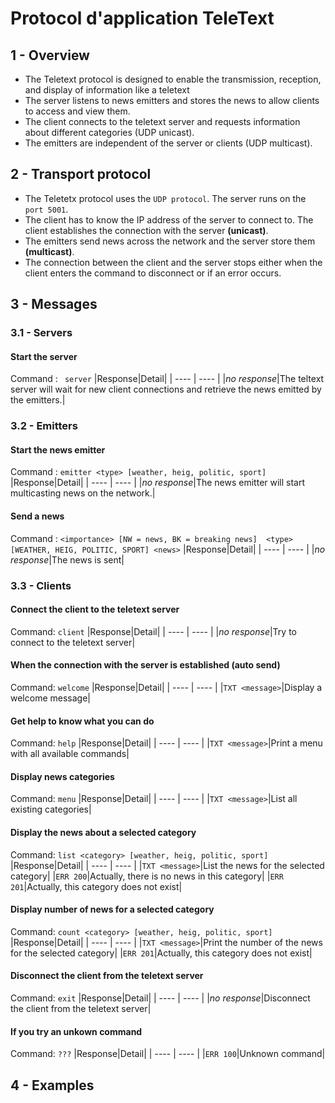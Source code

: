 # Protocol d'application TeleText

## 1 - Overview
- The Teletext protocol is designed to enable the transmission, reception, and display of information like a teletext
- The server listens to news emitters and stores the news to allow clients to access and view them.
- The client connects to the teletext server and requests information about different categories (UDP unicast).
- The emitters are independent of the server or clients (UDP multicast).


## 2 - Transport protocol
- The Teletetx protocol uses the `UDP protocol`. The server runs on the `port 5001`.  
- The client has to know the IP address of the server to connect to. The client establishes the connection with the server **(unicast)**.
- The emitters send news across the network and the server store them  **(multicast)**.
- The connection between the client and the server stops either when the client enters the command to disconnect or if an error occurs.


## 3 - Messages

### 3.1 - Servers
#### Start the server 
Command : ` server`
|Response|Detail|
| ---- | ---- |
|_no response_|The teltext server will wait for new client connections and retrieve the news emitted by the emitters.|


### 3.2 - Emitters
#### Start the news emitter 
Command : `emitter <type> [weather, heig, politic, sport]`
|Response|Detail|
| ---- | ---- |
|_no response_|The news emitter will start multicasting news on the network.|

#### Send a news 
Command : `<importance> [NW = news, BK = breaking news]  <type> [WEATHER, HEIG, POLITIC, SPORT] <news>`
|Response|Detail|
| ---- | ---- |
|_no response_|The news is sent|


### 3.3 - Clients
#### Connect the client to the teletext server
Command: `client`
|Response|Detail|
| ---- | ---- |
|_no response_|Try to connect to the teletext server|

#### When the connection with the server is established (auto send)
Command: `welcome`
|Response|Detail|
| ---- | ---- |
|`TXT <message>`|Display a welcome message|

#### Get help to know what you can do
Command: `help`
|Response|Detail|
| ---- | ---- |
|`TXT <message>`|Print a menu with all available commands|

#### Display news categories
Command: `menu`
|Response|Detail|
| ---- | ---- |
|`TXT <message>`|List all existing categories|

#### Display the news about a selected category
Command: `list <category> [weather, heig, politic, sport]`
|Response|Detail|
| ---- | ---- |
|`TXT <message>`|List the news for the selected category|
|`ERR 200`|Actually, there is no news in this category|
|`ERR 201`|Actually, this category does not exist|

#### Display number of news for a selected category
Command: `count <category> [weather, heig, politic, sport]`
|Response|Detail|
| ---- | ---- |
|`TXT <message>`|Print the number of the news for the selected category|
|`ERR 201`|Actually, this category does not exist|


#### Disconnect the client from the teletext server
Command: `exit`
|Response|Detail|
| ---- | ---- |
|_no response_|Disconnect the client from the teletext server|

#### If you try an unkown command
Command: `???`
|Response|Detail|
| ---- | ---- |
|`ERR 100`|Unknown command|



## 4 - Examples
